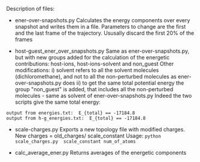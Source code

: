 Description of files: 

- ener-over-snapshots.py 
Calculates the energy components over every snapshot and writes them in a file. 
Parameters to change are the first and the last frame of the trajectory. Ususally discard the first 20% of the frames

- host-guest_ener_over_snapshots.py 
Same as ener-over-snapshots.py, but with  new groups added for the calculation of the energetic contributions: 
host-ions, host-ions-solvent and non_guest
Other modifications: 
i) solvent refers to all the solvent molecules (dichloromethane), and not to all the non-perturbed molecules as ener-over-snapshots.py does
ii) to get the same total potential energy the group "non_guest" is added, that includes all the non-perturbed molecules - same as solvent of ener-over-snapshots.py
Indeed the two scripts give the same total energy: 
```
output from energies.txt:  E_{total} == -17184.8 
output from h-g_energies.txt:  E_{total} == -17184.8 
```

- scale-charges.py
Exports a new topology file with modified charges. New charges = old_charges/ scale_constant 
Usage: `python scale_charges.py  scale_constant num_of_atoms`

- calc_average_ener.py
Returns averages of the energetic components 
